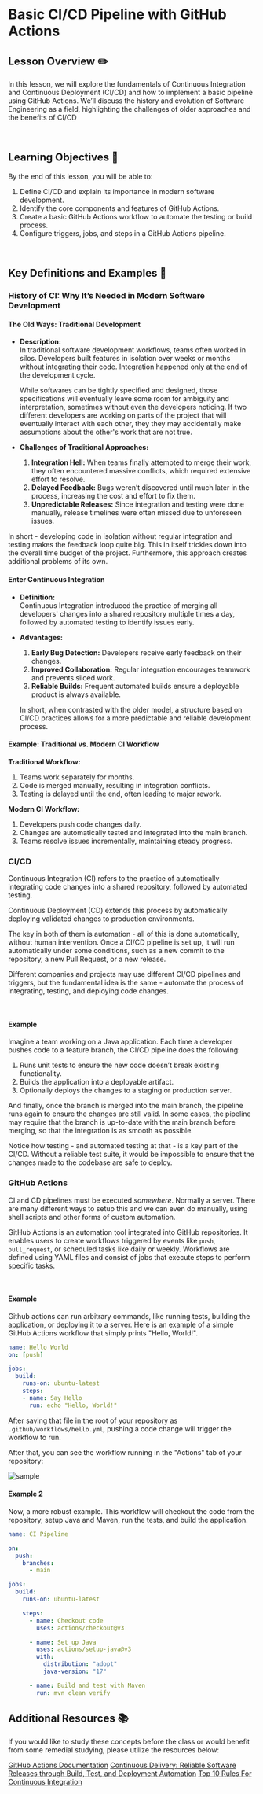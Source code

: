 # Basic CI/CD Pipeline with GitHub Actions

## Lesson Overview :pencil2:

In this lesson, we will explore the fundamentals of Continuous Integration and
Continuous Deployment (CI/CD) and how to implement a basic pipeline using
GitHub Actions.
We’ll discuss the history and evolution of Software Engineering as a field,
highlighting the challenges of older approaches and the benefits of CI/CD

<br>  <!-- don't remove -->

## Learning Objectives :notebook:

By the end of this lesson, you will be able to:

1. Define CI/CD and explain its importance in modern software development.
1. Identify the core components and features of GitHub Actions.
1. Create a basic GitHub Actions workflow to automate the testing or build process.
1. Configure triggers, jobs, and steps in a GitHub Actions pipeline.

<br>

## Key Definitions and Examples :key:

### History of CI: Why It’s Needed in Modern Software Development

#### The Old Ways: Traditional Development  
- **Description:**  
  In traditional software development workflows, teams often worked in silos.
  Developers built features in isolation over weeks or months without integrating
  their code. Integration happened only at the end of the development cycle.

  While softwares can be tightly specified and designed, those specifications
  will eventually leave some room for ambiguity and interpretation, sometimes
  without even the developers noticing. If two different developers are working
  on parts of the project that will eventually interact with each other, they
  they may accidentally make assumptions about the other's work that are not
  true.

- **Challenges of Traditional Approaches:**  
  1. **Integration Hell:** When teams finally attempted to merge their work,
    they often encountered massive conflicts, which required extensive effort to resolve.  
  2. **Delayed Feedback:** Bugs weren’t discovered until much later in the process,
    increasing the cost and effort to fix them.  
  3. **Unpredictable Releases:** Since integration and testing were done manually,
    release timelines were often missed due to unforeseen issues.  

In short - developing code in isolation without regular integration and testing
makes the feedback loop quite big. This in itself trickles down into the overall
time budget of the project. Furthermore, this approach creates additional
problems of its own.

#### Enter Continuous Integration  
- **Definition:**  
  Continuous Integration introduced the practice of merging all developers'
  changes into a shared repository multiple times a day,
  followed by automated testing to identify issues early.  

- **Advantages:**  
  1. **Early Bug Detection:** Developers receive early feedback on their changes.  
  2. **Improved Collaboration:** Regular integration encourages teamwork and prevents siloed work.  
  3. **Reliable Builds:** Frequent automated builds ensure a deployable product is always available.

  In short, when contrasted with the older model, a structure based on CI/CD
  practices allows for a more predictable and reliable development process.

#### Example: Traditional vs. Modern CI Workflow  
**Traditional Workflow:**  
1. Teams work separately for months.  
2. Code is merged manually, resulting in integration conflicts.  
3. Testing is delayed until the end, often leading to major rework.  

**Modern CI Workflow:**  
1. Developers push code changes daily.  
2. Changes are automatically tested and integrated into the main branch.  
3. Teams resolve issues incrementally, maintaining steady progress.  

### CI/CD

Continuous Integration (CI) refers to the practice of automatically integrating
code changes into a shared repository, followed by automated testing.

Continuous Deployment (CD) extends this process by automatically deploying
validated changes to production environments.

The key in both of them is automation - all of this is done automatically, without
human intervention. Once a CI/CD pipeline is set up, it will run automatically
under some conditions, such as a new commit to the repository, a new Pull Request,
or a new release.

Different companies and projects may use different CI/CD pipelines and triggers,
but the fundamental idea is the same - automate the process of integrating, testing,
and deploying code changes.

<br>  <!-- don't remove -->

#### Example

Imagine a team working on a Java application. Each time a developer pushes code
to a feature branch, the CI/CD pipeline does the following:

1. Runs unit tests to ensure the new code doesn’t break existing functionality.  
2. Builds the application into a deployable artifact.  
3. Optionally deploys the changes to a staging or production server.

And finally, once the branch is merged into the main branch, the pipeline runs
again to ensure the changes are still valid. In some cases, the pipeline may
require that the branch is up-to-date with the main branch before merging,
so that the integration is as smooth as possible.

Notice how testing - and automated testing at that - is a key part of the CI/CD.
Without a reliable test suite, it would be impossible to ensure that the changes
made to the codebase are safe to deploy.

### GitHub Actions

CI and CD pipelines must be executed _somewhere_. Normally a server. There are
many different ways to setup this and we can even do manually, using shell scripts
and other forms of custom automation.

GitHub Actions is an automation tool integrated into GitHub repositories.
It enables users to create workflows triggered by events like `push`, `pull_request`,
or scheduled tasks like daily or weekly.
Workflows are defined using YAML files and consist of jobs
that execute steps to perform specific tasks.  

<br>  <!-- don't remove -->

#### Example

Github actions can run arbitrary commands, like running tests, building the
application, or deploying it to a server. Here is an example of a simple
GitHub Actions workflow that simply prints "Hello, World!".

```yaml
name: Hello World
on: [push]

jobs:
  build:
    runs-on: ubuntu-latest
    steps:
    - name: Say Hello
      run: echo "Hello, World!"
```

After saving that file in the root of your repository as `.github/workflows/hello.yml`, pushing a code change will trigger the workflow to run.

After that, you can see the workflow running in the "Actions" tab of your repository:

![sample](images/gha1.png)

#### Example 2

Now, a more robust example. This workflow will checkout the code from the repository,
setup Java and Maven, run the tests, and build the application.


```yaml
name: CI Pipeline

on:
  push:
    branches:
      - main

jobs:
  build:
    runs-on: ubuntu-latest

    steps:
      - name: Checkout code
        uses: actions/checkout@v3

      - name: Set up Java
        uses: actions/setup-java@v3
        with:
          distribution: "adopt"
          java-version: "17"

      - name: Build and test with Maven
        run: mvn clean verify
```

## Additional Resources :books:

If you would like to study these concepts before the class or would benefit from some remedial studying, please utilize the resources below:

[GitHub Actions Documentation](https://docs.github.com/en/actions)
[Continuous Delivery: Reliable Software Releases through Build, Test, and Deployment Automation](https://www.amazon.com/Continuous-Delivery-Deployment-Automation-Addison-Wesley/dp/0321601912)
[Top 10 Rules For Continuous Integration](https://youtube.com/watch?v=Xl62gQpAl1w)
